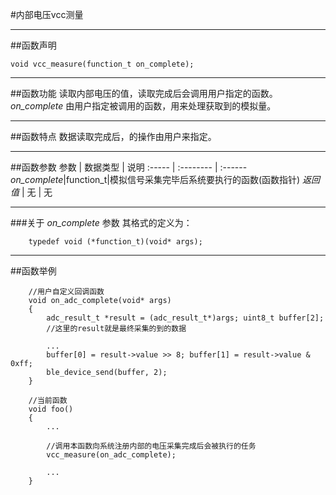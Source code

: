 
#内部电压vcc测量
***
##函数声明
```
void vcc_measure(function_t on_complete);
```

***
##函数功能
读取内部电压的值，读取完成后会调用用户指定的函数。  
*on_complete* 由用户指定被调用的函数，用来处理获取到的模拟量。

***
##函数特点
数据读取完成后，的操作由用户来指定。

***
##函数参数
参数    | 数据类型   | 说明
:----- | :-------- | :------
*on_complete*|function_t|模拟信号采集完毕后系统要执行的函数(函数指针)
*返回值*  | 无    | 无

***
###关于 *on_complete* 参数
其格式的定义为：  
```
	typedef void (*function_t)(void* args);
```

***
##函数举例
```	
	//用户自定义回调函数
	void on_adc_complete(void* args)
	{
		adc_result_t *result = (adc_result_t*)args; uint8_t buffer[2];
		//这里的result就是最终采集的到的数据
		
		...
		buffer[0] = result->value >> 8; buffer[1] = result->value & 0xff;
		ble_device_send(buffer, 2);
	}
	
	//当前函数
	void foo()
	{
		...
	
		//调用本函数向系统注册内部的电压采集完成后会被执行的任务
		vcc_measure(on_adc_complete);
	
		...
	}
```

